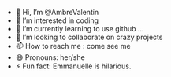 - 👋 Hi, I’m @AmbreValentin
- 👀 I’m interested in coding
- 🌱 I’m currently learning to use github ...
- 💞️ I’m looking to collaborate on crazy projects
- 📫 How to reach me : come see me
- 😄 Pronouns: her/she
- ⚡ Fun fact: Emmanuelle is hilarious.

<!---
AmbreValentin/AmbreValentin is a ✨ special ✨ repository because its `README.md` (this file) appears on your GitHub profile.
You can click the Preview link to take a look at your changes.
--->
